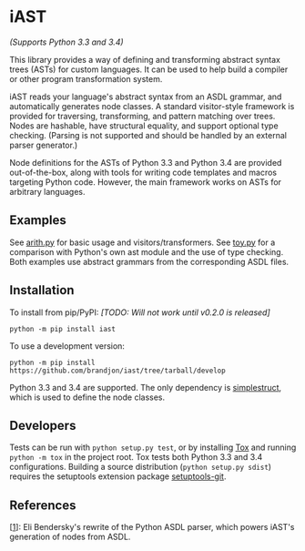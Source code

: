 # iAST #

*(Supports Python 3.3 and 3.4)*

This library provides a way of defining and transforming abstract syntax
trees (ASTs) for custom languages. It can be used to help build a compiler
or other program transformation system.

iAST reads your language's abstract syntax from an ASDL grammar, and
automatically generates node classes. A standard visitor-style framework
is provided for traversing, transforming, and pattern matching over trees.
Nodes are hashable, have structural equality, and support optional type
checking. (Parsing is not supported and should be handled by an external
parser generator.)

Node definitions for the ASTs of Python 3.3 and Python 3.4 are provided
out-of-the-box, along with tools for writing code templates and macros
targeting Python code. However, the main framework works on ASTs for
arbitrary languages.

## Examples ##

See [arith.py](examples/arith.py) for basic usage and visitors/transformers.
See [toy.py](examples/toy.py) for a comparison with Python's own ast module
and the use of type checking. Both examples use abstract grammars from the
corresponding ASDL files.

## Installation ##

To install from pip/PyPI: *[TODO: Will not work until v0.2.0 is released]*

```
python -m pip install iast
```

To use a development version:

```
python -m pip install https://github.com/brandjon/iast/tree/tarball/develop
```

Python 3.3 and 3.4 are supported. The only dependency is
[simplestruct](https://github.com/brandjon/simplestruct), which is used to
define the node classes.

## Developers ##

Tests can be run with `python setup.py test`, or by installing
[Tox](http://testrun.org/tox/latest/) and running `python -m tox`
in the project root. Tox tests both Python 3.3 and 3.4 configurations.
Building a source distribution (`python setup.py sdist`) requires the
setuptools extension package
[setuptools-git](https://github.com/wichert/setuptools-git).

## References ##

[1]: https://github.com/eliben/asdl_parser
[[1]]: Eli Bendersky's rewrite of the Python ASDL parser, which powers
iAST's generation of nodes from ASDL.

